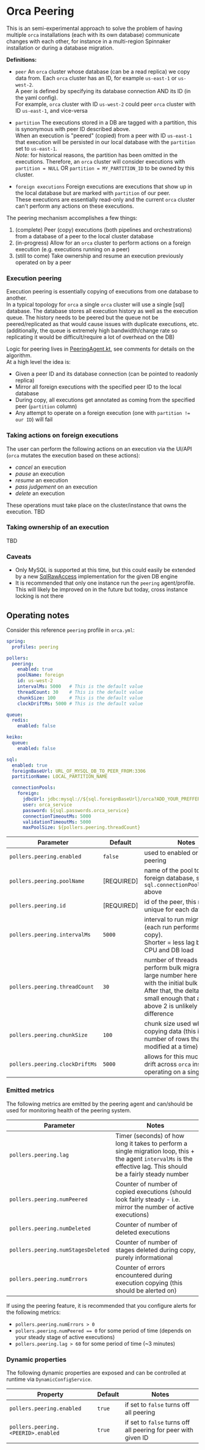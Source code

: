 # Orca Peering

This is an semi-experimental approach to solve the problem of having multiple `orca` installations (each with its own database) communicate changes with each other, for instance in a multi-region Spinnaker installation or during a database migration.
 
**Definitions:**
* `peer`
    An `orca` cluster whose database (can be a read replica) we copy data from. Each `orca` cluster has an ID, for example `us-east-1` or `us-west-2`.  
    A peer is defined by specifying its database connection AND its ID (in the yaml config).  
    For example, `orca` cluster with ID `us-west-2` could peer `orca` cluster with ID `us-east-1`, and vice-versa

* `partition`
    The executions stored in a DB are tagged with a partition, this is synonymous with peer ID described above.  
    When an execution is "peered" (copied) from a peer with ID `us-east-1` that execution will be persisted in our local database with the `partition` set to `us-east-1`.  
    *Note:* for historical reasons, the partition has been omitted in the executions.
    Therefore, an `orca` cluster will consider executions with `partition = NULL` OR `partition = MY_PARTITION_ID` to be owned by this cluster. 

* `foreign executions`
    Foreign executions are executions that show up in the local database but are marked with `partition` of our peer.  
    These executions are essentially read-only and the current `orca` cluster can't perform any actions on these executions.


The peering mechanism accomplishes a few things:
1. (complete) Peer (copy) executions (both pipelines and orchestrations) from a database of a peer to the local cluster database
2. (in-progress) Allow for an `orca` cluster to perform actions on a foreign execution (e.g. executions running on a peer)
3. (still to come) Take ownership and resume an execution previously operated on by a peer


### Execution peering
Execution peering is essentially copying of executions from one database to another.  
In a typical topology for `orca` a single `orca` cluster will use a single [sql] database.
The database stores all execution history as well as the execution queue.
The history needs to be peered but the queue not be peered/replicated as that would cause issues with duplicate executions, etc.
(additionally, the queue is extremely high bandwidth/change rate so replicating it would be difficult/require a lot of overhead on the DB)

Logic for peering lives in [PeeringAgent.kt](./src/main/kotlin/com/netflix/spinnaker/orca/peering/PeeringAgent.kt), see comments for details on the algorithm.  
At a high level the idea is:
* Given a peer ID and its database connection (can be pointed to readonly replica)
* Mirror all foreign executions with the specified peer ID to the local database
* During copy, all executions get annotated as coming from the specified peer (`partition` column)
* Any attempt to operate on a foreign execution (one with `partition != our ID`) will fail 


### Taking actions on foreign executions
The user can perform the following actions on an execution via the UI/API (`orca` mutates the execution based on these actions):  
* *cancel* an execution
* *pause* an execution
* *resume* an execution
* *pass judgement* on an execution
* *delete* an execution

These operations must take place on the cluster/instance that owns the execution.
TBD 


### Taking ownership of an execution 
TBD


### Caveats
* Only MySQL is supported at this time, but this could easily be extended by a new [SqlRawAccess](./src/main/kotlin/com/netflix/spinnaker/orca/peering/SqlRawAccess.kt) implementation for the given DB engine
* It is recommended that only one instance run the `peering` agent/profile. This will likely be improved on in the future but today, cross instance locking is not there


## Operating notes
Consider this reference `peering` profile in `orca.yml`:

```yaml
spring:
  profiles: peering

pollers:
  peering:
    enabled: true
    poolName: foreign
    id: us-west-2
    intervalMs: 5000   # This is the default value
    threadCount: 30    # This is the default value 
    chunkSize: 100     # This is the default value
    clockDriftMs: 5000 # This is the default value

queue:
  redis:
    enabled: false

keiko:
  queue:
    enabled: false

sql:
  enabled: true
  foreignBaseUrl: URL_OF_MYSQL_DB_TO_PEER_FROM:3306
  partitionName: LOCAL_PARTITION_NAME

  connectionPools:
    foreign:
      jdbcUrl: jdbc:mysql://${sql.foreignBaseUrl}/orca?ADD_YOUR_PREFFERED_CONNECTION_STRING_PARAMS_HERE
      user: orca_service
      password: ${sql.passwords.orca_service}
      connectionTimeoutMs: 5000
      validationTimeoutMs: 5000
      maxPoolSize: ${pollers.peering.threadCount}
``` 

| Parameter | Default | Notes |
|-----------|---------|-------|
|`pollers.peering.enabled`          | `false`    | used to enabled or disable peering |
|`pollers.peering.poolName`         | [REQUIRED] | name of the pool to use for foreign database, see `sql.connectionPools.foreign` above |
|`pollers.peering.id`               | [REQUIRED] | id of the peer, this must be unique for each database |
|`pollers.peering.intervalMs`       | `5000`     | interval to run migrations at (each run performs a delta copy).<br> Shorter = less lag but more CPU and DB load |
|`pollers.peering.threadCount`      | `30`       | number of threads to use to perform bulk migration. A large number here only helps with the initial bulk import. After that, the delta is usually small enough that anything above 2 is unlikely to make a difference |
|`pollers.peering.chunkSize`        | `100`      | chunk size used when copying data (this is the max number of rows that will be modified at a time) |
|`pollers.peering.clockDriftMs`     | `5000`     | allows for this much clock drift across `orca` instances operating on a single DB|

### Emitted metrics
The following metrics are emitted by the peering agent and can/should be used for monitoring health of the peering system.

| Parameter | Notes |
|-----------|-------|
|`pollers.peering.lag`              | Timer (seconds) of how long it takes to perform a single migration loop, this + the agent `intervalMs` is the effective lag. This should be a fairly steady number | 
|`pollers.peering.numPeered`        | Counter of number of copied executions (should look fairly steady - i.e. mirror the number of active executions) | 
|`pollers.peering.numDeleted`       | Counter of number of deleted executions | 
|`pollers.peering.numStagesDeleted` | Counter of number of stages deleted during copy, purely informational| 
|`pollers.peering.numErrors`        | Counter of errors encountered during execution copying (this should be alerted on) | 

If using the peering feature, it is recommended that you configure alerts for the following metrics:  
* `pollers.peering.numErrors > 0`
* `pollers.peering.numPeered == 0` for some period of time (depends on your steady stage of active executions)
* `pollers.peering.lag > 60` for some period of time (~3 minutes)


### Dynamic properties
The following dynamic properties are exposed and can be controlled at runtime via `DynamicConfigService`.

| Property | Default | Notes |
|----------|---------|-------|
|`pollers.peering.enabled`          | `true` | if set to `false` turns off all peering |
|`pollers.peering.<PEERID>.enabled` | `true` | if set to `false` turns off all peering for peer with given ID | 
